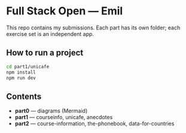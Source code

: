 # Full Stack Open — Emil

This repo contains my submissions. Each part has its own folder; each exercise set is an independent app.

## How to run a project

```bash
cd part1/unicafe
npm install
npm run dev
```

## Contents

- **part0** — diagrams (Mermaid)
- **part1** — courseinfo, unicafe, anecdotes
- **part2** — course-information, the-phonebook, data-for-countries
